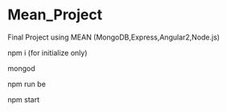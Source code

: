 # Mean_Project
Final Project using MEAN (MongoDB,Express,Angular2,Node.js)

npm i (for initialize only)

mongod

npm run be

npm start
